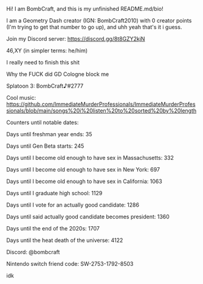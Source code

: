 Hi! I am BombCraft, and this is my unfinished README.md/bio!

I am a Geometry Dash creator (IGN: BombCraft2010) with 0 creator points (I'm trying to get that number to go up), and uhh yeah that's it i guess.

Join my Discord server: https://discord.gg/8t8GZY2kjN

46,XY (in simpler terms: he/him)

I really need to finish this shit

Why the FUCK did GD Cologne block me

Splatoon 3: BombCraft♪#2777

Cool music: https://github.com/ImmediateMurderProfessionals/ImmediateMurderProfessionals/blob/main/songs%20i%20listen%20to%20sorted%20by%20length

Counters until notable dates:

Days until freshman year ends: 35

Days until Gen Beta starts: 245

Days until I become old enough to have sex in Massachusetts: 332

Days until I become old enough to have sex in New York: 697

Days until I become old enough to have sex in California: 1063

Days until I graduate high school: 1129

Days until I vote for an actually good candidate: 1286

Days until said actually good candidate becomes president: 1360

Days until the end of the 2020s: 1707

Days until the heat death of the universe: 4122

Discord: @bombcraft

Nintendo switch friend code: SW-2753-1792-8503

idk
